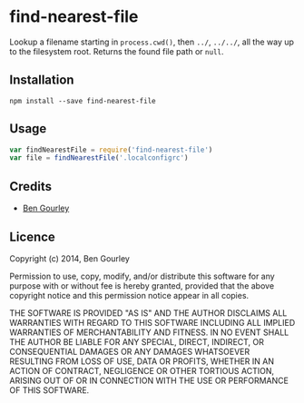 # find-nearest-file

Lookup a filename starting in `process.cwd()`, then `../`, `../../`, all the way
up to the filesystem root. Returns the found file path or `null`.

## Installation

```
npm install --save find-nearest-file
```

## Usage

```js
var findNearestFile = require('find-nearest-file')
var file = findNearestFile('.localconfigrc')
```

## Credits
* [Ben Gourley](https://github.com/bengourley/)

## Licence
Copyright (c) 2014, Ben Gourley

Permission to use, copy, modify, and/or distribute this software for any purpose with or without fee is hereby granted, provided that the above copyright notice and this permission notice appear in all copies.

THE SOFTWARE IS PROVIDED "AS IS" AND THE AUTHOR DISCLAIMS ALL WARRANTIES WITH REGARD TO THIS SOFTWARE INCLUDING ALL IMPLIED WARRANTIES OF MERCHANTABILITY AND FITNESS. IN NO EVENT SHALL THE AUTHOR BE LIABLE FOR ANY SPECIAL, DIRECT, INDIRECT, OR CONSEQUENTIAL DAMAGES OR ANY DAMAGES WHATSOEVER RESULTING FROM LOSS OF USE, DATA OR PROFITS, WHETHER IN AN ACTION OF CONTRACT, NEGLIGENCE OR OTHER TORTIOUS ACTION, ARISING OUT OF OR IN CONNECTION WITH THE USE OR PERFORMANCE OF THIS SOFTWARE.
